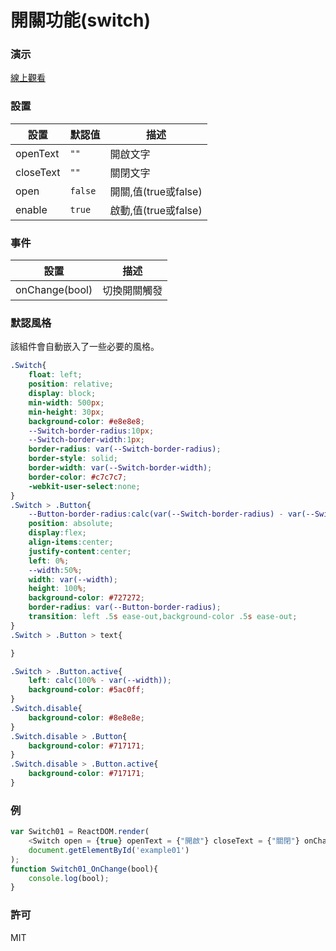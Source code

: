 開關功能(switch)
=========================
### 演示
[線上觀看](http://startail007.github.io/reactjs_switch/v1/index.html)
### 設置
|設置|默認值|描述|
|---|---|---|
|openText|`""`|開啟文字|
|closeText|`""`|關閉文字|
|open|`false`|開關,值(true或false)|
|enable|`true`|啟動,值(true或false)|
### 事件
|設置|描述|
|---|---|
|onChange(bool)|切換開關觸發|
### 默認風格
該組件會自動嵌入了一些必要的風格。
```css
.Switch{
    float: left;
    position: relative;
    display: block;
    min-width: 500px;
    min-height: 30px;
    background-color: #e8e8e8;
    --Switch-border-radius:10px;
    --Switch-border-width:1px;
    border-radius: var(--Switch-border-radius);
    border-style: solid;
    border-width: var(--Switch-border-width);
    border-color: #c7c7c7;
    -webkit-user-select:none;
}
.Switch > .Button{
    --Button-border-radius:calc(var(--Switch-border-radius) - var(--Switch-border-width));
    position: absolute;    
    display:flex;
    align-items:center;
    justify-content:center;    
    left: 0%;
    --width:50%;
    width: var(--width);
    height: 100%;
    background-color: #727272;
    border-radius: var(--Button-border-radius);
    transition: left .5s ease-out,background-color .5s ease-out;
}
.Switch > .Button > text{

}

.Switch > .Button.active{
    left: calc(100% - var(--width));
    background-color: #5ac0ff;
}
.Switch.disable{
    background-color: #8e8e8e;
}
.Switch.disable > .Button{
    background-color: #717171;
}
.Switch.disable > .Button.active{
    background-color: #717171;
}
```
### 例
```javascript
var Switch01 = ReactDOM.render(
    <Switch open = {true} openText = {"開啟"} closeText = {"關閉"} onChange = {Switch01_OnChange}/>,
    document.getElementById('example01')
);
function Switch01_OnChange(bool){
    console.log(bool);
}
```
### 許可
MIT
